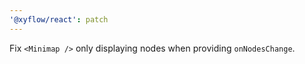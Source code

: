 ```yaml
---
'@xyflow/react': patch
---
```


Fix `<Minimap />` only displaying nodes when providing `onNodesChange`.
